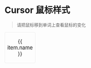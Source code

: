 # Cursor 鼠标样式

> 请把鼠标移到单词上查看鼠标的变化

<div class="grid">
    <div
        v-for="item in cursors"
        :key="item.value"
        class="grid-item"
        :style="{ cursor: item.value }"
        :title="item.title"
    >
        {{ item.name }}
    </div>
    <!-- <div
        class="grid-item"
        :style="`cursor: url('${$withBase('/image/cursor.png')}'), pointer;`"
        title="需被使用的自定义光标的URL;注释：请在此列表的末端始终定义一种普通的光标，以防没有由URL 定义的可用光标。"
    >
        自定义
    </div> -->
</div>

<script>
import {defineComponent, reactive, toRefs} from 'vue';
export default defineComponent({
    setup() {
        const data = reactive({
            cursors: [
                {
                    name: 'auto',
                    value: 'auto',
                    title: '浏览器根据当前内容决定指针样式;例如当是内容是文字时使用text样式',
                },
                {
                    name: 'default',
                    value: 'default',
                    title: '默认指针，通常是箭头。',
                },
                { name: 'none', value: 'none', title: '无指针被渲染' },
                {
                    name: 'context-menu',
                    value: 'context-menu',
                    title: '指针下有可用内容目录。只有windows中的IE 10有效。',
                },
                {
                    name: 'help',
                    value: 'help',
                    title: '此光标指示可用的帮助（通常是一个问号或一个气球）。',
                },
                {
                    name: 'pointer',
                    value: 'pointer',
                    title: '光标呈现为指示链接的指针（一只手）',
                },
                {
                    name: 'progress',
                    value: 'progress',
                    title: '程序后台繁忙，用户仍可交互 (与wait不同).',
                },
                {
                    name: 'wait',
                    value: 'wait',
                    title: '此光标指示程序正忙（通常是一只表或沙漏）。',
                },

                {
                    name: 'cell',
                    value: 'cell',
                    title: '指示单元格可被选中',
                },
                {
                    name: 'crosshair',
                    value: 'crosshair',
                    title: '光标呈现为十字线。',
                },
                { name: 'text', value: 'text', title: '指示文字可被选中' },
                {
                    name: 'vertical-text',
                    value: 'vertical-text',
                    title: '指示垂直文字可被选中',
                },

                {
                    name: 'alias',
                    value: 'alias',
                    title: '复制或快捷方式将要被创建',
                },
                { name: 'copy', value: 'copy', title: '指示可复制' },
                {
                    name: 'move',
                    value: 'move',
                    title: '被悬浮的物体可被移动',
                },
                {
                    name: 'no-drop',
                    value: 'no-drop',
                    title: '当前位置不能扔下',
                },
                {
                    name: 'not-allowed',
                    value: 'not-allowed',
                    title: '不能执行',
                },
                {
                    name: 'grab',
                    value: 'grab',
                    title: '可抓取;译者注:grab和grabbing在比较后期才被支持，见浏览器兼容表',
                },
                { name: 'grabbing', value: 'grabbing', title: '抓取中' },

                {
                    name: 'all-scroll',
                    value: 'all-scroll',
                    title: '元素可任意方向滚动 （平移）',
                },
                {
                    name: 'row-resize',
                    value: 'row-resize',
                    title: '元素可被重设宽度。通常被渲染为中间有一条横线分割的上下两个箭头',
                },
                {
                    name: 'col-resize',
                    value: 'col-resize',
                    title: '元素可被重设宽度。通常被渲染为中间有一条竖线分割的左右两个箭头',
                },
                {
                    name: 'n-resize',
                    value: 'n-resize',
                    title: '此光标指示矩形框的边缘可被向上（北）移动。',
                },
                {
                    name: 'e-resize',
                    value: 'e-resize',
                    title: '此光标指示矩形框的边缘可被向右（东）移动。',
                },
                {
                    name: 's-resize',
                    value: 's-resize',
                    title: '此光标指示矩形框的边缘可被向下移动（北/西）。',
                },
                {
                    name: 'w-resize',
                    value: 'w-resize',
                    title: '此光标指示矩形框的边缘可被向左移动（西）。',
                },
                {
                    name: 'ne-resize',
                    value: 'ne-resize',
                    title: '此光标指示矩形框的边缘可被向上及向右移动（北/东）。',
                },
                {
                    name: 'nw-resize',
                    value: 'nw-resize',
                    title: '此光标指示矩形框的边缘可被向上及向左移动（北/西）。',
                },
                {
                    name: 'se-resize',
                    value: 'se-resize',
                    title: '此光标指示矩形框的边缘可被向下及向右移动（南/东）。',
                },
                {
                    name: 'sw-resize',
                    value: 'sw-resize',
                    title: '此光标指示矩形框的边缘可被向下及向左移动（南/西）。',
                },
                {
                    name: 'ew-resize',
                    value: 'ew-resize',
                    title: '指示双向重新设置大小',
                },
                {
                    name: 'ns-resize',
                    value: 'ns-resize',
                    title: '指示双向重新设置大小',
                },
                {
                    name: 'nesw-resize',
                    value: 'nesw-resize',
                    title: '指示双向重新设置大小',
                },
                {
                    name: 'nwse-resize',
                    value: 'nwse-resize',
                    title: '指示双向重新设置大小',
                },

                {
                    name: 'zoom-in',
                    value: 'zoom-in',
                    title: '指示可被放大',
                },
                {
                    name: 'zoom-out',
                    value: 'zoom-out',
                    title: '指示可被缩小',
                },

                // { name: "自定义", value: "url('assets/image/cursor.png'), pointer",title: "需被使用的自定义光标的URL;注释：请在此列表的末端始终定义一种普通的光标，以防没有由URL 定义的可用光标。"},
            ],
        })
        return {
            ...toRefs(data)
        }
    },
})
</script>

<style lang="scss" scoped>
.grid {
    display: grid;
    grid-template-columns: repeat(6, 100px);
    grid-template-rows: repeat(7, 100px);
    justify-content: start;
    align-items: center;
    grid-auto-flow: row;
    grid-gap: 30px 31px;
    margin: 0 auto;
}
.grid-item {
    height: 100px;
    display: inline-grid;
    text-align: center;
    align-items: center;
    font-size: 1.2em;
    border: 1px solid #fff;
    box-sizing: border-box;
    border-radius: 4px;
    border: 1px solid #eaeaea;
}
</style>
